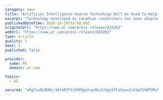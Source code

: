 ```yaml
---
category: news
title: "Artificial Intelligence Search Technology Will be Used to Help Modernize US Federal Pathology Facility"
excerpt: "Technology developed by Canadian researchers has been adopted by the Joint Pathology Center (JPC), which has the world’s largest collection of preserved human tissue samples. The v=center will use an artificial intelligence (AI) search engine to index and search its digital archive as part of a"
publishedDateTime: 2020-10-28T18:00:00Z
originalUrl: "https://www.pr.com/press-release/824263"
webUrl: "https://www.pr.com/press-release/824263"
type: article
quality: 1
heat: 1
published: false

provider:
  name: PR
  domain: pr.com

topics:
  - AI

secured: "nRg7ouNLBONt/1NfeR3fSi9VPBgahspX6uIzXgcEPlaXywxZvCOpf2hBTOMvN4EyLOIH85pXewF0qfpeKZJ/gboLUKJOM1mDq9c0mtGUvnNULt0sTaT5TOTAsQjMmf9yE4F0mKUevhvY6wsOBmygjWKbEeVKzH4eAuWNU6BQlWnjf+VEZVqdZc8GKLQPIYDpzEwDnDSyoWQuby18WEBouitfAo55a5qHLK3gxIAJmfagqhvM9fyYn+PkNpR31c3EoGko3Vec9saGWG1/mb2GsbQp9Re33Y8RGRED6ZetIuqrr9RBJj0s6htwvLnVIsdee6Xn+TOtwyiyBnGYUrfle/yc6eqGqDBJ94p3ltfYnPI=;F6/uFK/NICRjNBZqPtw+tg=="
---
```


